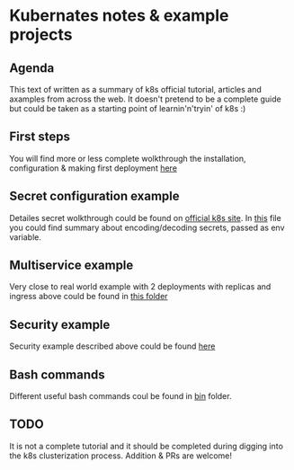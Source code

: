 # Kubernates notes & example projects
## Agenda
This text of written as a summary of k8s official tutorial, articles and axamples from across the web. It doesn't pretend to be a complete guide but could be taken as a starting point of learnin'n'tryin' of k8s :)

## First steps
You will find more or less complete wolkthrough the installation, configuration & making first deployment 
[here](FIRST_STEPS.md)

## Secret configuration example
Detailes secret wolkthrough could be found on [official k8s site](https://kubernetes.io/docs/concepts/configuration/secret/). In [this](SECRETS.md) file you could find summary about encoding/decoding secrets, passed as env variable.

## Multiservice example
Very close to real world example with 2 deployments with replicas and ingress above could be found in [this folder](multyservice)

## Security example
Security example described above could be found [here](secret-test)

## Bash commands
Different useful bash commands coul be found in [bin](bin) folder.

## TODO
It is not a complete tutorial and it should be completed during digging into the k8s clusterization process.
Addition & PRs are welcome!
